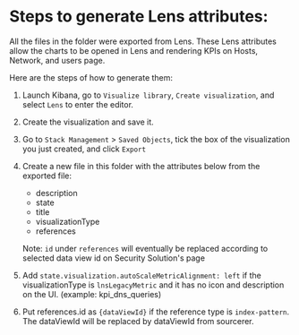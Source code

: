 
# Steps to generate Lens attributes:
All the files in the folder were exported from Lens. These Lens attributes allow the charts to be opened in Lens and rendering KPIs on Hosts, Network, and users page.


Here are the steps of how to generate them:

1. Launch Kibana, go to `Visualize library`, `Create visualization`, and select `Lens` to enter the editor.
2. Create the visualization and save it.
3. Go to `Stack Management` > `Saved Objects`, tick the box of the visualization you just created, and click `Export`
4. Create a new file in this folder with the attributes below from the exported file:
    - description
    - state
    - title
    - visualizationType
    - references

    Note: `id` under `references` will eventually be replaced according to selected data view id on Security Solution's page

5. Add `state.visualization.autoScaleMetricAlignment: left` if the visualizationType is `lnsLegacyMetric` and it has no icon and description on the UI. (example: kpi_dns_queries)

6. Put references.id as `{dataViewId}` if the reference type is `index-pattern`. The dataViewId will be replaced by dataViewId from sourcerer.

